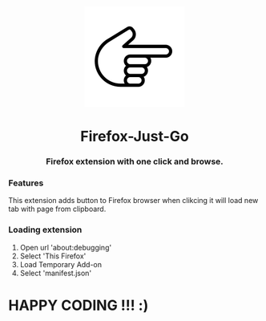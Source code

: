 <p align="center"><img src="icon.png" width="200px"></p>

<h1 align="center">
    <strong>Firefox-Just-Go</strong>
</h1>
<h3 align="center">
    <p>Firefox extension with one click and browse.</p>
</h3>

### Features
This extension adds button to Firefox browser when clikcing it will load new tab with page from clipboard.

### Loading extension
1. Open url 'about:debugging'
2. Select 'This Firefox'
3. Load Temporary Add-on
4. Select 'manifest.json'

# HAPPY CODING !!! :)
